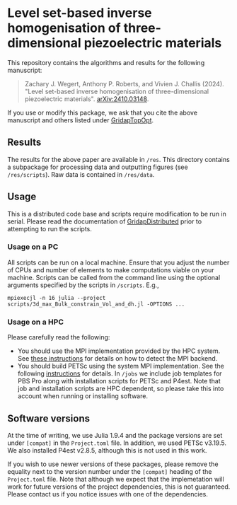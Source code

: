 # Level set-based inverse homogenisation of three-dimensional piezoelectric materials

This repository contains the algorithms and results for the following manuscript:

> Zachary J. Wegert, Anthony P. Roberts, and Vivien J. Challis (2024). "Level set-based inverse homogenisation of three-dimensional piezoelectric materials". [arXiv:2410.03148](https://arxiv.org/abs/2410.03148).

If you use or modify this package, we ask that you cite the above manuscript and others listed under [GridapTopOpt](https://github.com/zjwegert/GridapTopOpt.jl).

## Results
The results for the above paper are available in `/res`. This directory contains a subpackage for processing data and outputting figures (see `/res/scripts`). Raw data is contained in `/res/data`.

## Usage
This is a distributed code base and scripts require modification to be run in serial. Please read the documentation of [GridapDistributed](https://github.com/gridap/GridapDistributed.jl) prior to attempting to run the scripts.

### Usage on a PC
All scripts can be run on a local machine. Ensure that you adjust the number of CPUs and number of elements to make computations viable on your machine. Scripts can be called from the command line using the optional arguments specified by the scripts in `/scripts`. E.g.,
```
mpiexecjl -n 16 julia --project scripts/3d_max_Bulk_constrain_Vol_and_dh.jl -OPTIONS ...
```

### Usage on a HPC
Please carefully read the following:
- You should use the MPI implementation provided by the HPC system. See [these instructions](https://juliaparallel.org/MPI.jl/stable/configuration/#using_system_mpi) for details on how to detect the MPI backend.
- You should build PETSc using the system MPI implementation. See the following [instructions](https://github.com/gridap/GridapPETSc.jl?tab=readme-ov-file#installation) for details.
In `/jobs` we include job templates for PBS Pro along with installation scripts for PETSc and P4est. Note that job and installation scripts are HPC dependent, so please take this into account when running or installing software.

## Software versions
At the time of writing, we use Julia 1.9.4 and the package versions are set under `[compat]` in the `Project.toml` file. In addition, we used PETSc v3.19.5. We also installed P4est v2.8.5, although this is not used in this work.

If you wish to use newer versions of these packages, please remove the equality next to the version number under the `[compat]` heading of the `Project.toml` file. Note that although we expect that the implemetation will work for future versions of the project dependencies, this is not guaranteed. Please contact us if you notice issues with one of the dependencies.
